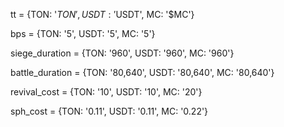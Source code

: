 [//]: # (Treasury Token)
tt = {TON: '$TON', USDT: '$USDT', MC: '$MC'}

[//]: # (Blockchain Blocks per second)
bps = {TON: '5', USDT: '5', MC: '5'}

[//]: # (Duration of the siege)
siege_duration = {TON: '960', USDT: '960', MC: '960'}

[//]: # (Duration of the battle)
battle_duration = {TON: '80,640', USDT: '80,640', MC: '80,640'}

[//]: # (Cost of one revival)
revival_cost = {TON: '10', USDT: '10', MC: '20'}

[//]: # (Cost of $SPH)
sph_cost = {TON: '0.11', USDT: '0.11', MC: '0.22'}
